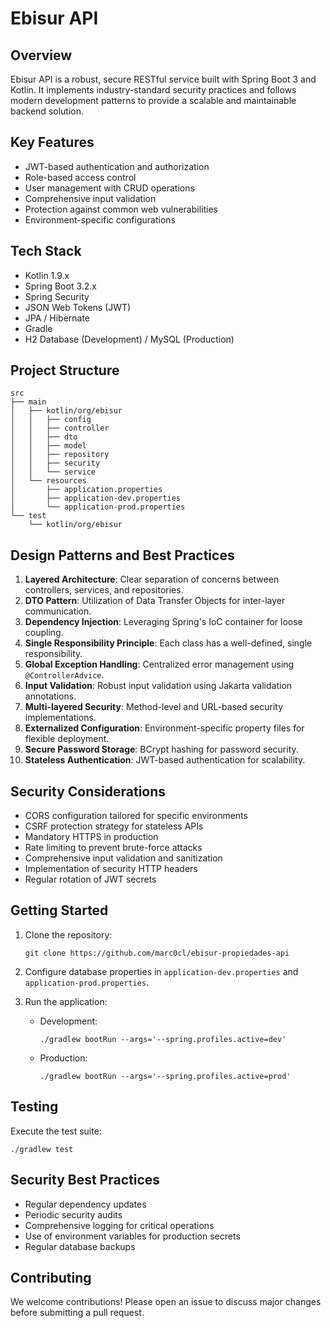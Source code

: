 # Ebisur API

## Overview

Ebisur API is a robust, secure RESTful service built with Spring Boot 3 and Kotlin. It implements industry-standard security practices and follows modern development patterns to provide a scalable and maintainable backend solution.

## Key Features

- JWT-based authentication and authorization
- Role-based access control
- User management with CRUD operations
- Comprehensive input validation
- Protection against common web vulnerabilities
- Environment-specific configurations

## Tech Stack

- Kotlin 1.9.x
- Spring Boot 3.2.x
- Spring Security
- JSON Web Tokens (JWT)
- JPA / Hibernate
- Gradle
- H2 Database (Development) / MySQL (Production)

## Project Structure

```
src
├── main
│   ├── kotlin/org/ebisur
│   │   ├── config
│   │   ├── controller
│   │   ├── dto
│   │   ├── model
│   │   ├── repository
│   │   ├── security
│   │   └── service
│   └── resources
│       ├── application.properties
│       ├── application-dev.properties
│       └── application-prod.properties
└── test
    └── kotlin/org/ebisur
```

## Design Patterns and Best Practices

1. **Layered Architecture**: Clear separation of concerns between controllers, services, and repositories.
2. **DTO Pattern**: Utilization of Data Transfer Objects for inter-layer communication.
3. **Dependency Injection**: Leveraging Spring's IoC container for loose coupling.
4. **Single Responsibility Principle**: Each class has a well-defined, single responsibility.
5. **Global Exception Handling**: Centralized error management using `@ControllerAdvice`.
6. **Input Validation**: Robust input validation using Jakarta validation annotations.
7. **Multi-layered Security**: Method-level and URL-based security implementations.
8. **Externalized Configuration**: Environment-specific property files for flexible deployment.
9. **Secure Password Storage**: BCrypt hashing for password security.
10. **Stateless Authentication**: JWT-based authentication for scalability.

## Security Considerations

- CORS configuration tailored for specific environments
- CSRF protection strategy for stateless APIs
- Mandatory HTTPS in production
- Rate limiting to prevent brute-force attacks
- Comprehensive input validation and sanitization
- Implementation of security HTTP headers
- Regular rotation of JWT secrets

## Getting Started

1. Clone the repository:
   ```
   git clone https://github.com/marc0cl/ebisur-propiedades-api
   ```

2. Configure database properties in `application-dev.properties` and `application-prod.properties`.

3. Run the application:
   - Development:
     ```
     ./gradlew bootRun --args='--spring.profiles.active=dev'
     ```
   - Production:
     ```
     ./gradlew bootRun --args='--spring.profiles.active=prod'
     ```

## Testing

Execute the test suite:
```
./gradlew test
```

## Security Best Practices

- Regular dependency updates
- Periodic security audits
- Comprehensive logging for critical operations
- Use of environment variables for production secrets
- Regular database backups

## Contributing

We welcome contributions! Please open an issue to discuss major changes before submitting a pull request.
